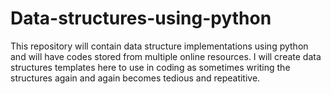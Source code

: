 # Data-structures-using-python
This repository will contain data structure implementations using python and will have codes stored from multiple online resources.
I will create data structures templates here to use in coding as sometimes writing the structures again and again becomes tedious 
and repeatitive.
